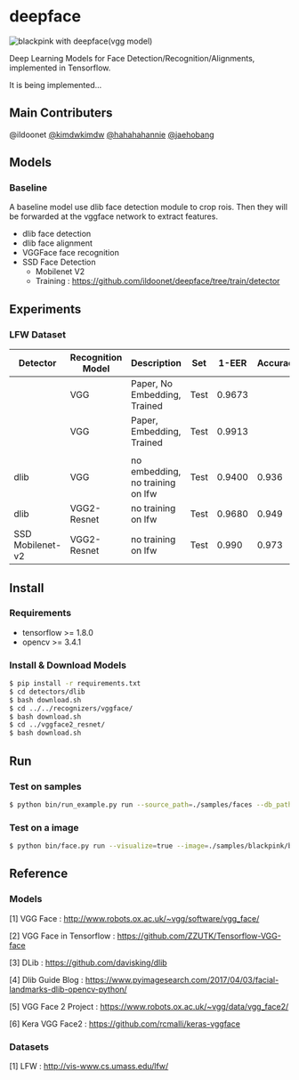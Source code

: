 # deepface

![blackpink with deepface(vgg model)](./etc/example_blackpink.png)

Deep Learning Models for Face Detection/Recognition/Alignments, implemented in Tensorflow.

It is being implemented...

## Main Contributers

@ildoonet [@kimdwkimdw](https://github.com/kimdwkimdw) [@hahahahannie](https://github.com/hahahahannie) [@jaehobang](https://github.com/jaehobang)

## Models

### Baseline

A baseline model use dlib face detection module to crop rois. Then they will be forwarded at the vggface network to extract features.

- dlib face detection
- dlib face alignment
- VGGFace face recognition
- SSD Face Detection
  - Mobilenet V2
  - Training : https://github.com/ildoonet/deepface/tree/train/detector

## Experiments

### LFW Dataset

| Detector | Recognition Model | Description                    | Set        | 1-EER      | Accuracy |
|----------|-------------------|--------------------------------|------------|------------|----------|
|          | VGG               | Paper, No Embedding, Trained   | Test       | 0.9673     |          |
|          | VGG               | Paper, Embedding, Trained      | Test       | 0.9913     |          |
|          |                   |                                |            |            |          |
| dlib     | VGG               | no embedding, no training on lfw | Test       | 0.9400     | 0.936    |
| dlib     | VGG2-Resnet       | no training on lfw             | Test       | 0.9680     | 0.949    |
| SSD<br/>Mobilenet-v2 | VGG2-Resnet       | no training on lfw              | Test       | 0.990     | 0.973    |

## Install

### Requirements

- tensorflow >= 1.8.0
- opencv >= 3.4.1

### Install & Download Models

```bash
$ pip install -r requirements.txt
$ cd detectors/dlib
$ bash download.sh
$ cd ../../recognizers/vggface/
$ bash download.sh
$ cd ../vggface2_resnet/
$ bash download.sh
```

## Run

### Test on samples

```bash
$ python bin/run_example.py run --source_path=./samples/faces --db_path=./sample_db.pkl --img_path=./samples/blackpink/blackpink1.jpg --method=vgg2
```

### Test on a image

```bash
$ python bin/face.py run --visualize=true --image=./samples/blackpink/blackpink1.jpg
```

## Reference

### Models

[1] VGG Face : http://www.robots.ox.ac.uk/~vgg/software/vgg_face/

[2] VGG Face in Tensorflow : https://github.com/ZZUTK/Tensorflow-VGG-face

[3] DLib : https://github.com/davisking/dlib

[4] Dlib Guide Blog : https://www.pyimagesearch.com/2017/04/03/facial-landmarks-dlib-opencv-python/

[5] VGG Face 2 Project : https://www.robots.ox.ac.uk/~vgg/data/vgg_face2/

[6] Kera VGG Face2 : https://github.com/rcmalli/keras-vggface

### Datasets

[1] LFW : http://vis-www.cs.umass.edu/lfw/
